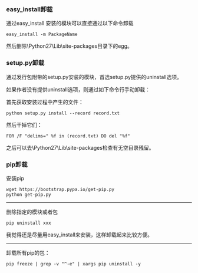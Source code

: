 ### easy_install卸载

通过easy_install 安装的模块可以直接通过以下命令卸载

	easy_install -m PackageName
	
然后删除\Python27\Lib\site-packages目录下的egg。


### setup.py卸载

通过发行包附带的setup.py安装的模块，首选setup.py提供的uninstall选项。

如果作者没有提供uninstall选项，则通过如下命令行手动卸载：

首先获取安装过程中产生的文件：

	python setup.py install --record record.txt

然后干掉它们：
	
	FOR /F "delims=" %f in (record.txt) DO del "%f"

之后可以去\Python27\Lib\site-packages检查有无空目录残留。


### pip卸载

安装pip

	wget https://bootstrap.pypa.io/get-pip.py
	python get-pip.py 

--------------------------------------------------------------------

删除指定的模块或者包
	
	pip uninstall xxx

我觉得还是尽量用easy_install来安装，这样卸载起来比较方便。

--------------------------------------------------------------------

卸载所有pip的包：

	pip freeze | grep -v "^-e" | xargs pip uninstall -y


